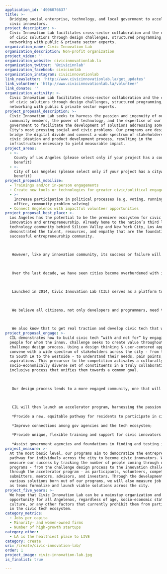 ```yaml
---
application_id: '4006076637'
title: >-
  Bridging social enterprise, technology, and local government to accelerate
  civic innovators.
project_description: >-
  Civic Innovation Lab facilitates cross-sector collaboration and the creation
  of civic solutions through design challenges, structured programming, and
  networking with public & private sector experts.
organization_name: Civic Innovation Lab
organization_description: Non-profit organization
project_video: ''
organization_website: civicinnovationlab.la
organization_twitter: '@civicinnlab'
organization_facebook: civicinnlab
organization_instagram: civicinnovationlab
link_newsletter: 'http://www.civicinnovationlab.la/get_updates'
link_volunteer: 'http://www.civicinnovationlab.la/volunteer'
link_donate: ''
organization_activity: >-
  Civic Innovation Lab facilitates cross-sector collaboration and the creation
  of civic solutions through design challenges, structured programming, and
  networking with public & private sector experts.
project_proposal_description: >-
  Civic Innovation Lab seeks to harness the passion and ingenuity of our
  community members, the power of technology, and the expertise of our local
  government to facilitate the development of solutions addressing some of our
  City's most pressing social and civic problems. Our programs are designed to
  bridge the digital divide and connect a wide spectrum of stakeholders in the
  civic ideation and product development process, resulting in the
  infrastructure necessary to yield measurable impact.
project_areas:
  - >-
    County of Los Angeles (please select only if your project has a countywide
    benefit)
  - >-
    City of Los Angeles (please select only if your project has a citywide
    benefit)
project_proposal_mobilize:
  - Trainings and/or in-person engagements
  - Create new tools or technologies for greater civic/political engagement
  - >-
    Increase participation in political processes (e.g. voting, running for
    office, community problem solving)
  - Connect Angelenos with impactful volunteer opportunities
project_proposal_best_place: >-
  Los Angeles has the potential to be the premiere ecosystem for civic
  innovation and entrepreneurship. Already home to the nation’s third largest
  technology community behind Silicon Valley and New York City, Los Angeles has
  demonstrated the talent, resources, and empathy that are the foundation of a
  successful entrepreneurship community.
   
    
   
   However, like any innovation community, its success or failure will hinge in part on its infrastructure for taking new ideas to market. This infrastructure is especially important for civic technologists and entrepreneurs who are on the front lines of breaking down barriers to new frontiers of public and social sector innovation.
   
    
   
   Over the last decade, we have seen cities become overburdened with increasing demands and limited resources, all the while a cadre of local citizens and organizations have been raising their hands to utilize technology to help make their cities work better. The rise of the hackathon model is evidence of the pent up demand from the tech community to work on issues that matter. While hackathons can jumpstart the process that leads to lasting solutions, we are fundamentally missing the civic infrastructure that bridges the digital divide and brings expert citizens, the tech community, and local government together in a process to yield measurable civic and social impact.
   
   
   
   Launched in 2014, Civic Innovation Lab (CIL) serves as a platform to facilitate cross-sector collaboration and the creation of civic and social solutions through a mix of design challenges, structured programming, and networking with public and private sector experts.
   
    
   
   We believe all citizens, not only developers and programmers, need to be engaged in how technology improves our public lives and makes government more effective. We recognize that experts in policy, urban planning, social justice, and citizens at large may be the best suited to develop solutions that lead to measurable impact in the public sphere. To this end, our programs aim to engage anyone with a project or idea and connect them to volunteers with the necessary design and tech skills and subject matter expertise in order to partner and prototype solutions.
   
    
   
   We also know that to get real traction and develop civic tech that works, it needs to happen through a facilitated process that involves engagement and testing over time. We aim to create civic infrastructure that brings expert citizens, the tech community, and government together in a process to yield measurable civic and social impact.
project_proposal_engage: >-
  CIL demonstrates how to build civic tech “with and not for” by engaging the
  people for whom the innov. challenge seeks to create value throughout the
  challenge design process. Using a design thinking & user-centered approach, we
  convene with a wide spectrum of stakeholders across the city - from the valley
  to South LA to the westside - to understand their needs, pain points, and
  aspirations. This precursor to the competition activates a culturally &
  socio-economically diverse set of constituents in a truly collaborative &
  inclusive process that unifies them towards a common goal. 
   
    
   
   Our design process lends to a more engaged community, one that will have a vested interest in the development of solutions that address the pressing issues that they themselves have identified. By putting people first, we will get better submissions that lead to commercialization opportunities & create positive impact for LA. 
   
   
   
   CIL will then launch an accelerator program, harnessing the passion of citizens, public sector experience, and the power of tech to develop & deploy viable tech solutions by accomplishing the following over time:
   
   *Provide a new, equitable pathway for residents to participate in civic innovation to ensure the highest levels of diversity;
   
   *Improve connections among gov agencies and the tech ecosystem;
   
   *Provide unique, flexible training and support for civic innovators and entrepreneurs; and
   
   *Assist government agencies and foundations in finding and testing innovative ideas.
project_measure: >-
  At the most basic level, our programs aim to democratize the entrepreneurial
  pathway for individuals across the city to become civic innovators. We will
  measure our success by tracking the number of people coming through our
  programs - from the challenge design process to the innovation challenge and
  through the accelerator program - as participants, volunteers, competition
  submitters, mentors, advisors, and investors. Through the development of
  various solutions born out of our programs, we will also measure job creation
  as teams formalize and launch viable solutions across the city.
project_five_years: >-
  We hope that Civic Innovation Lab can be a mainstay organization and
  opportunity for all Angelenos, regardless of age, socio-economic status, race,
  culture, or any other factors that currently prohibit them from participating
  in the civic tech ecosystem.
category_metrics:
  - Jobs per capita
  - Minority- and women-owned firms
  - Number of high-growth startups
category_other:
  - LA is the healthiest place to LIVE
category: create
uri: /create/civic-innovation-lab/
order: 1
project_image: civic-innovation-lab.jpg
is_finalist: true

---
```

